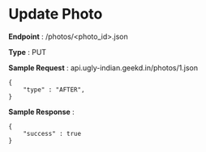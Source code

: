 # Update Photo
**Endpoint** : /photos/<photo_id>.json

**Type**	 : PUT

**Sample Request** : api.ugly-indian.geekd.in/photos/1.json
```code
{
	"type" : "AFTER",
}

```

**Sample Response** :
```code
{
	"success" : true
}
```